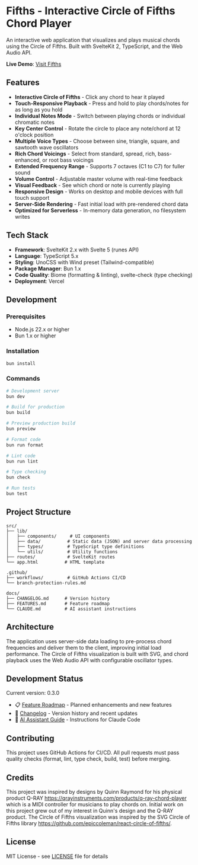 # Fifths - Interactive Circle of Fifths Chord Player

An interactive web application that visualizes and plays musical chords using the Circle of Fifths. Built with SvelteKit 2, TypeScript, and the Web Audio API.

**Live Demo**: [Visit Fifths](https://www.fifths.app)

## Features

- **Interactive Circle of Fifths** - Click any chord to hear it played
- **Touch-Responsive Playback** - Press and hold to play chords/notes for as long as you hold
- **Individual Notes Mode** - Switch between playing chords or individual chromatic notes
- **Key Center Control** - Rotate the circle to place any note/chord at 12 o'clock position
- **Multiple Voice Types** - Choose between sine, triangle, square, and sawtooth wave oscillators
- **Rich Chord Voicings** - Select from standard, spread, rich, bass-enhanced, or root bass voicings
- **Extended Frequency Range** - Supports 7 octaves (C1 to C7) for fuller sound
- **Volume Control** - Adjustable master volume with real-time feedback
- **Visual Feedback** - See which chord or note is currently playing
- **Responsive Design** - Works on desktop and mobile devices with full touch support
- **Server-Side Rendering** - Fast initial load with pre-rendered chord data
- **Optimized for Serverless** - In-memory data generation, no filesystem writes

## Tech Stack

- **Framework**: SvelteKit 2.x with Svelte 5 (runes API)
- **Language**: TypeScript 5.x
- **Styling**: UnoCSS with Wind preset (Tailwind-compatible)
- **Package Manager**: Bun 1.x
- **Code Quality**: Biome (formatting & linting), svelte-check (type checking)
- **Deployment**: Vercel

## Development

### Prerequisites

- Node.js 22.x or higher
- Bun 1.x or higher

### Installation

```bash
bun install
```

### Commands

```bash
# Development server
bun dev

# Build for production
bun build

# Preview production build
bun preview

# Format code
bun run format

# Lint code
bun run lint

# Type checking
bun check

# Run tests
bun test
```

## Project Structure

```
src/
├── lib/
│   ├── components/     # UI components
│   ├── data/          # Static data (JSON) and server data processing
│   ├── types/         # TypeScript type definitions
│   └── utils/         # Utility functions
├── routes/            # SvelteKit routes
└── app.html          # HTML template

.github/
├── workflows/         # GitHub Actions CI/CD
└── branch-protection-rules.md

docs/
├── CHANGELOG.md      # Version history
├── FEATURES.md       # Feature roadmap
└── CLAUDE.md         # AI assistant instructions
```

## Architecture

The application uses server-side data loading to pre-process chord frequencies and deliver them to the client, improving initial load performance. The Circle of Fifths visualization is built with SVG, and chord playback uses the Web Audio API with configurable oscillator types.

## Development Status

Current version: 0.3.0

- 📋 [Feature Roadmap](FEATURES.md) - Planned enhancements and new features
- 📝 [Changelog](CHANGELOG.md) - Version history and recent updates
- 🤖 [AI Assistant Guide](CLAUDE.md) - Instructions for Claude Code

## Contributing

This project uses GitHub Actions for CI/CD. All pull requests must pass quality checks (format, lint, type check, build, test) before merging.

## Credits
This project was inspired by designs by Quinn Raymond for his physical product Q-RAY <https://qrayinstruments.com/products/q-ray-chord-player> which is a MIDI controller for musicians to play chords on. Initial work on this project grew out of my interest in Quinn's design and the Q-RAY product. The Circle of Fifths visualization was inspired by the SVG Circle of Fifths library <https://github.com/epiccoleman/react-circle-of-fifths/>.

## License

MIT License - see [LICENSE](LICENSE) file for details